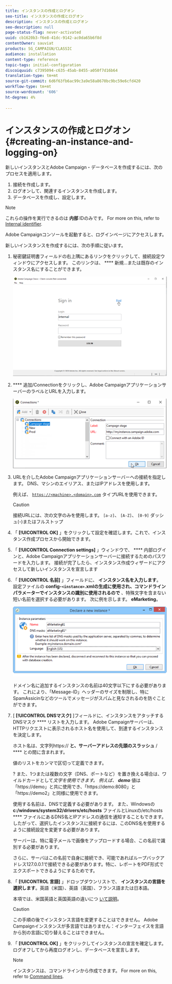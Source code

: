 ```yaml
---
title: インスタンスの作成とログオン
seo-title: インスタンスの作成とログオン
description: インスタンスの作成とログオン
seo-description: null
page-status-flag: never-activated
uuid: cb1620b3-f6e8-41dc-9142-ac0da65b6f8d
contentOwner: sauviat
products: SG_CAMPAIGN/CLASSIC
audience: installation
content-type: reference
topic-tags: initial-configuration
discoiquuid: c7395094-c635-45ab-8455-a050f7d16b64
translation-type: tm+mt
source-git-commit: 6d6f63fb6ac99c3a9e58a8670bc9bc59e6cfd420
workflow-type: tm+mt
source-wordcount: '606'
ht-degree: 4%

---
```



# インスタンスの作成とログオン{#creating-an-instance-and-logging-on}

新しいインスタンスとAdobe Campaign・データベースを作成するには、次のプロセスを適用します。

1. 接続を作成します。
1. ログオンして、関連するインスタンスを作成します。
1. データベースを作成し、設定します。

>[!NOTE]
>
>これらの操作を実行できるのは **内部** IDのみです。 For more on this, refer to [Internal identifier](../../installation/using/campaign-server-configuration.md#internal-identifier).

Adobe Campaignコンソールを起動すると、ログインページにアクセスします。

新しいインスタンスを作成するには、次の手順に従います。

1. 秘密鍵証明書フィールドの右上隅にあるリンクをクリックして、接続設定ウィンドウにアクセスします。 このリンクは、 **** 新規…または既存のインスタンス名にすることができます。

   ![](assets/s_ncs_install_define_connection_01.png)

1. **** 追加/Connectionをクリックし、Adobe CampaignアプリケーションサーバーのラベルとURLを入力します。

   ![](assets/s_ncs_install_define_connection_02.png)

1. URLを介したAdobe Campaignアプリケーションサーバーへの接続を指定します。 DNS、マシンのエイリアス、またはIPアドレスを使用します。

   例えば、 [`https://<machine>.<domain>.com`](https://myserver.adobe.com) タイプURLを使用できます。

   >[!CAUTION]
   >
   >接続URLには、次の文字のみを使用します。 `[a-z]`、 `[A-Z]`、 `[0-9]` ダッシュ(-)またはフルストップ

1. 「 **[!UICONTROL OK]** 」をクリックして設定を確認します。これで、インスタンス作成プロセスから開始できます。
1. 「 **[!UICONTROL Connection settings]** 」ウィンドウで、 **** 内部ログインと、Adobe Campaignアプリケーションサーバーに接続するためのパスワードを入力します。 接続が完了したら、インスタンス作成ウィザードにアクセスして新しいインスタンスを宣言します
1. 「 **[!UICONTROL 名前]** 」フィールドに、 **インスタンス名を入力します**。 設定ファイルの **config-`<instance>`.xmlの生成に使用され、コマンドラインパラメーターでインスタンスの識別に使用されるので** 、特殊文字を含まない短い名前を選択する必要があります。 次に例を示します。 **eMarketing**。

   ![](assets/s_ncs_install_create_instance.png)

   ドメイン名に追加するインスタンスの名前は40文字以下にする必要があります。 これにより、「Message-ID」ヘッダーのサイズを制限し、特にSpamAssicinなどのツールでメッセージがスパムと見なされるのを防ぐことができます。

1. [ **[!UICONTROL DNSマスク]** ]フィールドに、インスタンスをアタッチするDNSマスク **** リストを入力します。 Adobe Campaignサーバーは、HTTPリクエストに表示されるホスト名を使用して、到達するインスタンスを決定します。

   ホスト名は、文字列https:// **と、サーバーアドレスの先頭のスラッシュ** / **** との間に含まれます。

   値のリストをカンマで区切って定義できます。

    ? また、1つまたは複数の文字（DNS、ポートなど）を置き換える場合は、ワイルドカードとして*文字を使用できます。 例えば、 **demo*** 値は「https://demo」と共に使用でき、「https://demo:8080」と「https://demo2」と同様に使用できます。

   使用する名前は、DNSで定義する必要があります。 また、Windowsの **c:/windows/system32/drivers/etc/hosts** ファイルとLinuxの/etc/hosts **** ファイルにあるDNS名とIPアドレスの通信を通知することもできます。 したがって、選択したインスタンスに接続するには、このDNS名を使用するように接続設定を変更する必要があります。

   サーバーは、特に電子メールで画像をアップロードする場合、この名前で識別する必要があります。

   さらに、サーバはこの名前で自身に接続でき、可能であればループバックアドレス127.0.0.1で接続できる必要があります。特に、レポートをPDF形式でエクスポートできるようにするためです。

1. 「 **[!UICONTROL 言語]** 」ドロップダウンリストで、 **インスタンスの言語を選択します**。英語（米国）、英語（英国）、フランス語または日本語。

   本項では、米国英語と英国英語の違いにつ [いて説明](../../platform/using/adobe-campaign-workspace.md#date-and-time)。

   >[!CAUTION]
   >
   >この手順の後でインスタンス言語を変更することはできません。 Adobe Campaignインスタンスが多言語ではありません：インターフェイスを言語から別の言語に切り替えることはできません。

1. 「 **[!UICONTROL OK]** 」をクリックしてインスタンスの宣言を確定します。 ログオフしてから再度ログオンし、データベースを宣言します。

   >[!NOTE]
   >
   >インスタンスは、コマンドラインから作成できます。 For more on this, refer to [Command lines](../../installation/using/command-lines.md).

